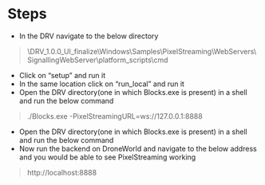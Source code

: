 # Steps

- In the DRV navigate to the below directory
> \DRV_1.0.0_UI_finalize\Windows\Samples\PixelStreaming\WebServers\SignallingWebServer\platform_scripts\cmd
- Click on “setup” and run it
- In the same location click on “run_local” and run it
- Open the DRV directory(one in which Blocks.exe is present) in a shell and run the below command
> ./Blocks.exe -PixelStreamingURL=ws://127.0.0.1:8888
- Open the DRV directory(one in which Blocks.exe is present) in a shell and run the below command
- Now run the backend on DroneWorld and navigate to the below address and you would be able to see PixelStreaming working
> http://localhost:8888
